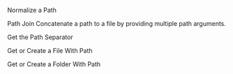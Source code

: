 <snippet id='fs-paths-import-code'/>

Normalize a Path
<snippet id='fs-paths-normalize-code'/>

Path Join
Concatenate a path to a file by providing multiple path arguments.
<snippet id='fs-paths-join-code'/>

Get the Path Separator
<snippet id='fs-paths-separator-code'/>

Get or Create a File With Path
<snippet id='fs-paths-create-file-code'/>

Get or Create a Folder With Path
<snippet id='fs-paths-create-folder-code'/>